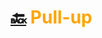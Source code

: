 # [:back:][home] <accent>Pull-up</accent>

[home]: ../home.md

<style>
    accent { color: orange; }
<style>
